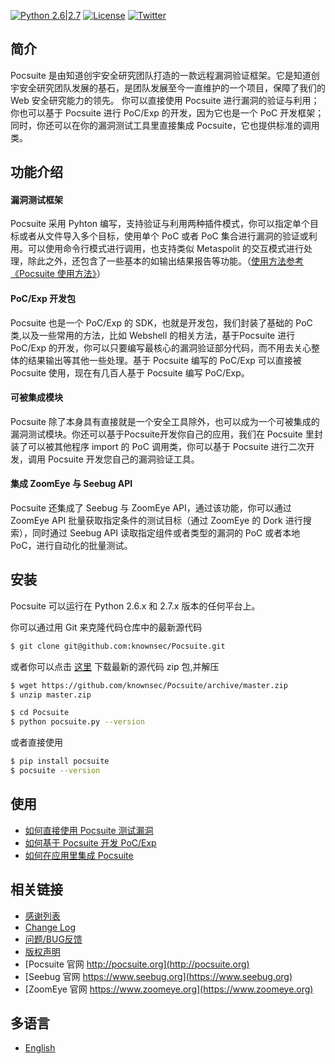[![Python 2.6|2.7](https://img.shields.io/badge/python-2.6|2.7-yellow.svg)](https://www.python.org/) [![License](https://img.shields.io/badge/license-GPLv2-red.svg)](https://raw.githubusercontent.com/knownsec/Pocsuite/master/docs/COPYING) [![Twitter](https://img.shields.io/badge/twitter-@seebug-blue.svg)](https://twitter.com/sebug)

简介
----
Pocsuite 是由知道创宇安全研究团队打造的一款远程漏洞验证框架。它是知道创宇安全研究团队发展的基石，是团队发展至今一直维护的一个项目，保障了我们的 Web 安全研究能力的领先。
你可以直接使用 Pocsuite 进行漏洞的验证与利用；你也可以基于 Pocsuite 进行 PoC/Exp 的开发，因为它也是一个 PoC 开发框架；同时，你还可以在你的漏洞测试工具里直接集成 Pocsuite，它也提供标准的调用类。


功能介绍
---------

#### 漏洞测试框架
Pocsuite 采用 Pyhton 编写，支持验证与利用两种插件模式，你可以指定单个目标或者从文件导入多个目标，使用单个 PoC 或者 PoC 集合进行漏洞的验证或利用。可以使用命令行模式进行调用，也支持类似 Metaspolit 的交互模式进行处理，除此之外，还包含了一些基本的如输出结果报告等功能。（[使用方法参考《Pocsuite 使用方法》](./docs/USAGE.md)）

#### PoC/Exp 开发包
Pocsuite 也是一个 PoC/Exp 的 SDK，也就是开发包，我们封装了基础的 PoC 类,以及一些常用的方法，比如 Webshell 的相关方法，基于Pocsuite 进行 PoC/Exp 的开发，你可以只要编写最核心的漏洞验证部分代码，而不用去关心整体的结果输出等其他一些处理。基于 Pocsuite 编写的 PoC/Exp 可以直接被 Pocsuite 使用，现在有几百人基于 Pocsuite 编写 PoC/Exp。

#### 可被集成模块
Pocsuite 除了本身具有直接就是一个安全工具除外，也可以成为一个可被集成的漏洞测试模块。你还可以基于Pocsuite开发你自己的应用，我们在 Pocsuite 里封装了可以被其他程序 import 的 PoC 调用类，你可以基于 Pocsuite 进行二次开发，调用 Pocsuite 开发您自己的漏洞验证工具。

#### 集成 ZoomEye 与 Seebug API
Pocsuite 还集成了 Seebug 与 ZoomEye API，通过该功能，你可以通过 ZoomEye API 批量获取指定条件的测试目标（通过 ZoomEye 的 Dork 进行搜索），同时通过 Seebug API 读取指定组件或者类型的漏洞的 PoC 或者本地 PoC，进行自动化的批量测试。

安装
-----
Pocsuite 可以运行在 Python 2.6.x 和 2.7.x 版本的任何平台上。

你可以通过用 Git 来克隆代码仓库中的最新源代码

``` bash
$ git clone git@github.com:knownsec/Pocsuite.git
```
或者你可以点击 [这里](https://github.com/knownsec/Pocsuite/archive/master.zip) 下载最新的源代码 zip 包,并解压

``` bash
$ wget https://github.com/knownsec/Pocsuite/archive/master.zip
$ unzip master.zip
```

``` bash
$ cd Pocsuite
$ python pocsuite.py --version
```

或者直接使用

``` bash
$ pip install pocsuite
$ pocsuite --version
```

使用
------
* [如何直接使用 Pocsuite 测试漏洞](./docs/USAGE.md)
* [如何基于 Pocsuite 开发 PoC/Exp](./docs/CODING.md)
* [如何在应用里集成 Pocsuite](./docs/INTEGRATE.md)

相关链接
---------
* [感谢列表](./docs/THANKS.md)
* [Change Log](./docs/CHANGELOG.md)
* [问题/BUG反馈](https://github.com/knownsec/Pocsuite/issues)
* [版权声明](./docs/COPYING)
* [Pocsuite 官网 http://pocsuite.org](http://pocsuite.org)
* [Seebug 官网 https://www.seebug.org](https://www.seebug.org)
* [ZoomEye 官网 https://www.zoomeye.org](https://www.zoomeye.org)

多语言
-------
* [English](./docs/translations/README-en.md)
